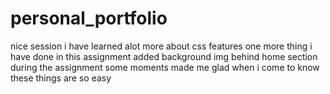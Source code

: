 # personal_portfolio
nice session i have learned alot more about css features
one more thing i have done in this assignment added background img behind home section
during the assignment some moments made me glad when i come to know these things are so easy
